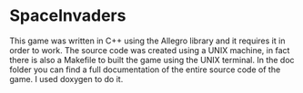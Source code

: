# SpaceInvaders
This game was written in C++ using the Allegro library and it requires it in order to work.
The source code was created using a UNIX machine, in fact there is also a Makefile to built the game using the UNIX terminal.
In the doc folder you can find a full documentation of the entire source code of the game. I used doxygen to do it.
